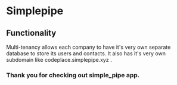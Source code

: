 # Simplepipe

## Functionality
Multi-tenancy allows each company to have it's very own separate database to store its users and contacts. It also has it's very own subdomain like codeplace.simplepipe.xyz .

### Thank you for checking out simple_pipe app.
